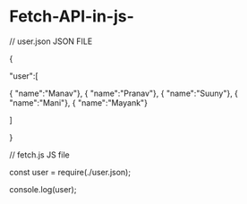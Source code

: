 # Fetch-API-in-js-

// user.json JSON FILE 

{

"user":[

{ "name":"Manav"},
{ "name":"Pranav"},
{ "name":"Suuny"},
{ "name":"Mani"},
{ "name":"Mayank"}

]

}

// fetch.js JS file 

const user = require(./user.json);

console.log(user);
